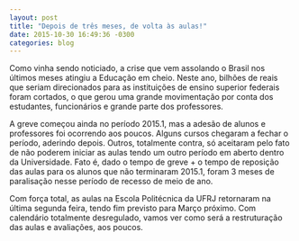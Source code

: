 ```yaml
---
layout: post
title: "Depois de três meses, de volta às aulas!"
date: 2015-10-30 16:49:36 -0300
categories: blog
---
```

Como vinha sendo noticiado, a crise que vem assolando o Brasil nos últimos meses atingiu a Educação em cheio. Neste ano, bilhões de reais que seriam direcionados para as instituições de ensino superior federais foram cortados, o que gerou uma grande movimentação por conta dos estudantes, funcionários e grande parte dos professores.

A greve começou ainda no período 2015.1, mas a adesão de alunos e professores foi ocorrendo aos poucos. Alguns cursos chegaram a fechar o período, aderindo depois. Outros, totalmente contra, só aceitaram pelo fato de não poderem iniciar as aulas tendo um outro período em aberto dentro da Universidade. Fato é, dado o tempo de greve + o tempo de reposição das aulas para os alunos que não terminaram 2015.1, foram 3 meses de paralisação nesse período de recesso de meio de ano.

Com força total, as aulas na Escola Politécnica da UFRJ retornaram na última segunda feira, tendo fim previsto para Março próximo. Com calendário totalmente desregulado, vamos ver como será a restruturação das aulas e avaliações, aos poucos.